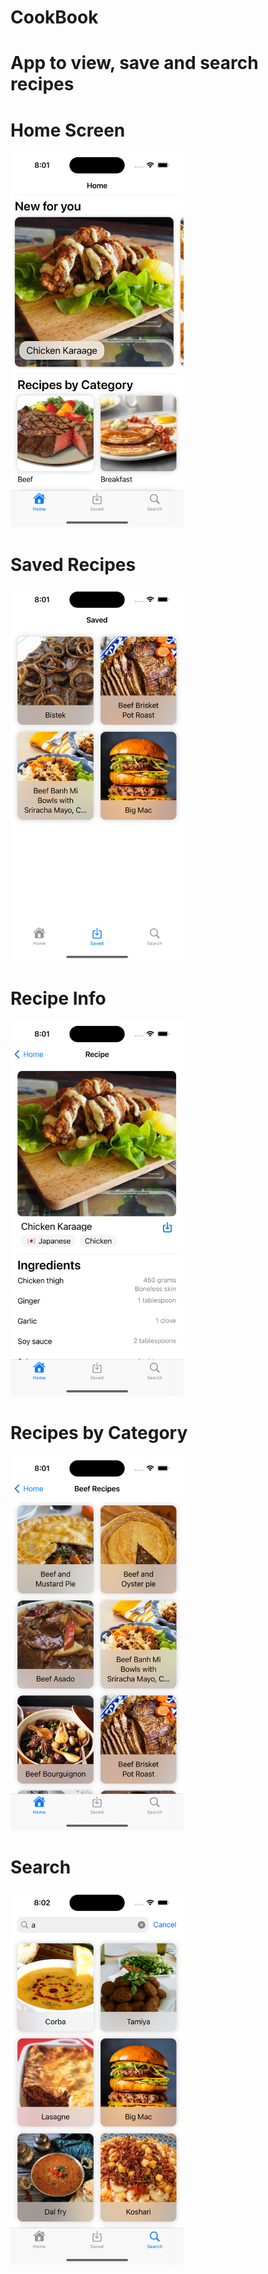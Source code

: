 # CookBook

# App to view, save and search recipes

# Home Screen

<img src="Simulator Screenshot - iPhone 14 Pro - 2023-07-18 at 20.01.05.png" height="600" />

# Saved Recipes

<img src="Simulator Screenshot - iPhone 14 Pro - 2023-07-18 at 20.01.22.png" height="600" />

# Recipe Info

<img src="Simulator Screenshot - iPhone 14 Pro - 2023-07-18 at 20.01.38.png" height="600" />

# Recipes by Category

<img src="Simulator Screenshot - iPhone 14 Pro - 2023-07-18 at 20.01.54.png" height="600" />

# Search

<img src="Simulator Screenshot - iPhone 14 Pro - 2023-07-18 at 20.02.12.png" height="600" />
